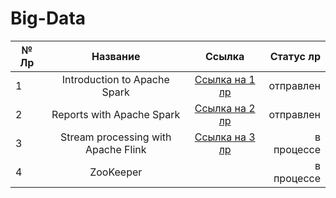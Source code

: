 # Big-Data

| № Лр  | Название      | Ссылка    | Статус лр|
|-------|:-------------:|:---------:|---------:|
|   1   |Introduction to Apache Spark               |[Ссылка на 1 лр](https://github.com/Won20/Big-Data/tree/main/LR1_Dubman__Introduction%20to%20Apache%20Spark)        |отправлен          |
|   2   |Reports with Apache Spark               |[Ссылка на 2 лр](https://github.com/Won20/Big-Data/tree/main/LR2_Dubman__Reports%20with%20Apache%20Spark)           |отправлен          |
|   3   |Stream processing with Apache Flink               |[Ссылка на 3 лр]([https://github.com/Won20/Big-Data/tree/main/LR2_Dubman__Reports%20with%20Apache%20Spark](https://github.com/Won20/Big-Data/tree/main/LR3_Dubman__Stream%20processing%20with%20Apache%20Flink))           |в процессе          |
|   4   |ZooKeeper               |           |в процессе          |



